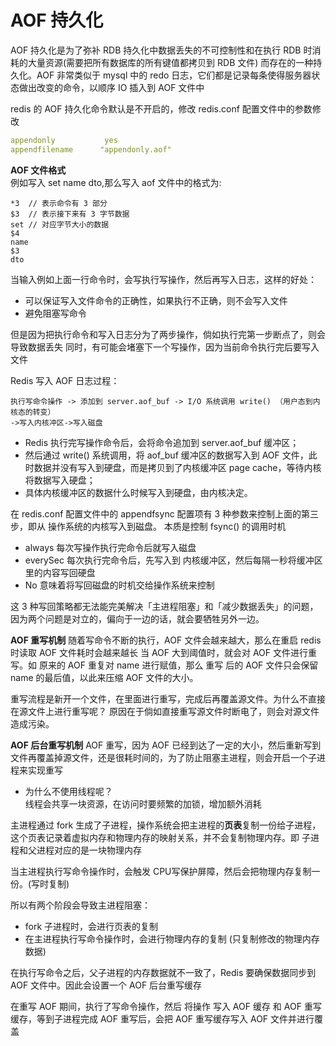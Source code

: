 # AOF 持久化

AOF 持久化是为了弥补 RDB 持久化中数据丢失的不可控制性和在执行 RDB 时消耗的大量资源(需要把所有数据库的所有键值都拷贝到
RDB 文件)
而存在的一种持久化。AOF 非常类似于 mysql 中的 redo 日志，它们都是记录每条使得服务器状态做出改变的命令，以顺序 IO 插入到 AOF
文件中

redis 的 AOF 持久化命令默认是不开启的，修改 redis.conf 配置文件中的参数修改

```yaml
appendonly           yes
appendfilename      "appendonly.aof"
```
**AOF 文件格式**   
例如写入 set name dto,那么写入 aof 文件中的格式为:
```aof
*3  // 表示命令有 3 部分
$3  // 表示接下来有 3 字节数据
set // 对应字节大小的数据
$4
name
$3
dto
```

当输入例如上面一行命令时，会写执行写操作，然后再写入日志，这样的好处：  

- 可以保证写入文件命令的正确性，如果执行不正确，则不会写入文件
- 避免阻塞写命令

但是因为把执行命令和写入日志分为了两步操作，倘如执行完第一步断点了，则会导致数据丢失
同时，有可能会堵塞下一个写操作，因为当前命令执行完后要写入文件

Redis 写入 AOF 日志过程：
```
执行写命令操作 -> 添加到 server.aof_buf -> I/O 系统调用 write() （用户态到内核态的转变）
->写入内核冲区->写入磁盘
```
- Redis 执行完写操作命令后，会将命令追加到 server.aof_buf 缓冲区；
- 然后通过 write() 系统调用，将 aof_buf 缓冲区的数据写入到 AOF 文件，此时数据并没有写入到硬盘，而是拷贝到了内核缓冲区 page cache，等待内核将数据写入硬盘；
- 具体内核缓冲区的数据什么时候写入到硬盘，由内核决定。

在 redis.conf 配置文件中的 appendfsync 配置项有 3 种参数来控制上面的第三步，即从 操作系统的内核写入到磁盘。
本质是控制 fsync() 的调用时机

- always 每次写操作执行完命令后就写入磁盘
- everySec 每次执行完命令后，先写入到 内核缓冲区，然后每隔一秒将缓冲区里的内容写回硬盘
- No 意味着将写回磁盘的时机交给操作系统来控制

这 3 种写回策略都无法能完美解决「主进程阻塞」和「减少数据丢失」的问题，因为两个问题是对立的，偏向于一边的话，就会要牺牲另外一边。

**AOF 重写机制**
随着写命令不断的执行，AOF 文件会越来越大，那么在重启 redis 时读取 AOF 文件耗时会越来越长
当 AOF 大到阈值时，就会对 AOF 文件进行重写。如 原来的 AOF 重复对 name 进行赋值，那么 重写
后的 AOF 文件只会保留 name 的最后值，以此来压缩 AOF 文件的大小。

重写流程是新开一个文件，在里面进行重写，完成后再覆盖源文件。为什么不直接在源文件上进行重写呢？
原因在于倘如直接重写源文件时断电了，则会对源文件造成污染。

**AOF 后台重写机制**
AOF 重写，因为 AOF 已经到达了一定的大小，然后重新写到文件再覆盖掉源文件，还是很耗时间的，为了防止阻塞主进程，则会开启一个子进程来实现重写

- 为什么不使用线程呢？  
线程会共享一块资源，在访问时要频繁的加锁，增加额外消耗

主进程通过 fork 生成了子进程，操作系统会把主进程的**页表**复制一份给子进程，这个页表记录着虚拟内存和物理内存的映射关系，并不会复制物理内存。即 子进程和父进程对应的是一块物理内存

当主进程执行写命令操作时，会触发 CPU写保护屏障，然后会把物理内存复制一份。(写时复制)

所以有两个阶段会导致主进程阻塞：
- fork 子进程时，会进行页表的复制
- 在主进程执行写命令操作时，会进行物理内存的复制 (只复制修改的物理内存数据)

在执行写命令之后，父子进程的内存数据就不一致了，Redis 要确保数据同步到 AOF 文件中。因此会设置一个 AOF 后台重写缓存

在重写 AOF 期间，执行了写命令操作，然后 将操作 写入 AOF 缓存 和 AOF 重写缓存，等到子进程完成 AOF 重写后，会把 AOF 重写缓存写入 AOF 文件并进行覆盖
